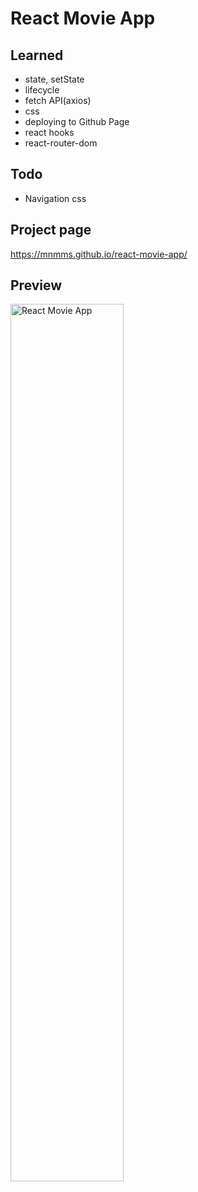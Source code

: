 # React Movie App

## Learned
- state, setState
- lifecycle
- fetch API(axios)
- css
- deploying to Github Page
- react hooks
- react-router-dom

## Todo
- Navigation css

## Project page
https://mnmms.github.io/react-movie-app/

## Preview
<img width="60%" alt="React Movie App" src="https://user-images.githubusercontent.com/45756853/134638028-dd869629-2e7c-42cd-8bb9-b89ba8175949.gif" />
